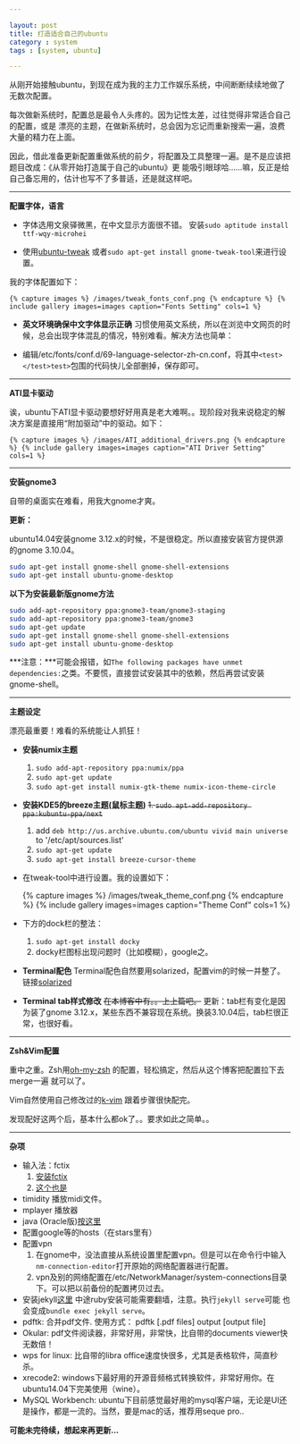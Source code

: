 ```yaml
---

layout: post
title: 打造适合自己的ubuntu
category : system
tags : [system, ubuntu]

---
```


从刚开始接触ubuntu，到现在成为我的主力工作娱乐系统，中间断断续续地做了无数次配置。

每次做新系统时，配置总是最令人头疼的。因为记性太差，过往觉得非常适合自己的配置，或是
漂亮的主题，在做新系统时，总会因为忘记而重新搜索一遍，浪费大量的精力在上面。

因此，借此准备更新配置重做系统的前夕，将配置及工具整理一遍。是不是应该把题目改成：《从零开始打造属于自己的ubuntu》更
能吸引眼球哈……嘛，反正是给自己备忘用的，估计也写不了多普适，还是就这样吧。

***

**配置字体，语言**

- 字体选用文泉驿微黑，在中文显示方面很不错。
安装`sudo aptitude install ttf-wqy-microhei`

- 使用[ubuntu-tweak](http://ubuntu-tweak.com/) 或者`sudo apt-get install gnome-tweak-tool`来进行设置。

我的字体配置如下：

    {% capture images %} /images/tweak_fonts_conf.png {% endcapture %} {% include gallery images=images caption="Fonts Setting" cols=1 %}

- **英文环境确保中文字体显示正确**
习惯使用英文系统，所以在浏览中文网页的时候，总会出现字体混乱的情况，特别难看。解决方法也简单：

- 编辑/etc/fonts/conf.d/69-language-selector-zh-cn.conf，将其中`<test></test>test>`包围的代码快儿全部删掉，保存即可。

***

**ATI显卡驱动**

诶，ubuntu下ATI显卡驱动要想好好用真是老大难啊。。现阶段对我来说稳定的解决方案是直接用“附加驱动”中的驱动。如下：

    {% capture images %} /images/ATI_additional_drivers.png {% endcapture %} {% include gallery images=images caption="ATI Driver Setting" cols=1 %}

***

**安装gnome3**

自带的桌面实在难看，用我大gnome才爽。

**更新：**

ubuntu14.04安装gnome 3.12.x的时候，不是很稳定。所以直接安装官方提供源的gnome 3.10.04。

```bash
sudo apt-get install gnome-shell gnome-shell-extensions
sudo apt-get install ubuntu-gnome-desktop
```

**以下为安装最新版gnome方法**

```bash
sudo add-apt-repository ppa:gnome3-team/gnome3-staging
sudo add-apt-repository ppa:gnome3-team/gnome3
sudo apt-get update
sudo apt-get install gnome-shell gnome-shell-extensions
sudo apt-get install ubuntu-gnome-desktop
```

***注意：***可能会报错，如`The following packages have unmet dependencies:`之类。不要慌，直接尝试安装其中的依赖，然后再尝试安装gnome-shell。


***

**主题设定**

漂亮最重要！难看的系统能让人抓狂！

- **安装numix主题**

    1. `sudo add-apt-repository ppa:numix/ppa`
    2. `sudo apt-get update`
    3. `sudo apt-get install numix-gtk-theme numix-icon-theme-circle`

- **安装KDE5的breeze主题(鼠标主题)**
    <del>1. `sudo apt-add-repository ppa:kubuntu-ppa/next`</del>
    1. add `deb http://us.archive.ubuntu.com/ubuntu vivid main universe` to  '/etc/apt/sources.list'
    2. `sudo apt-get update`
    3. `sudo apt-get install breeze-cursor-theme`

- 在tweak-tool中进行设置。我的设置如下：

    {% capture images %} /images/tweak_theme_conf.png {% endcapture %} {% include gallery images=images caption="Theme Conf" cols=1 %}

- 下方的dock栏的整法：
    1. `sudo apt-get install docky`
    2. docky栏图标出现问题时（比如模糊），google之。

- **Terminal配色**
    Terminal配色自然要用solarized，配置vim的时候一并整了。链接[solarized](https://github.com/Anthony25/gnome-terminal-colors-solarized)

- **Terminal tab样式修改**
    <del>在本博客中有。。上上篇吧。</del>
    更新：tab栏有变化是因为装了gnome 3.12.x，某些东西不兼容现在系统。换装3.10.04后，tab栏很正常，也很好看。

***

**Zsh&Vim配置**

重中之重。Zsh用[oh-my-zsh](https://github.com/robbyrussell/oh-my-zsh) 的配置，轻松搞定，然后从这个博客把配置拉下去merge一遍
就可以了。

Vim自然使用自己修改过的[k-vim](https://github.com/MarcoQin/k-vim) 跟着步骤很快配完。

发现配好这两个后，基本什么都ok了。。要求如此之简单。。

***

**杂项**

- 输入法：fctix
    1. [安装fctix](http://www.cnblogs.com/yuemengke/archive/2013/04/09/3010207.html)
    2. [这个也是](http://blog.csdn.net/tecn14/article/details/24784047)
- timidity 播放midi文件。
- mplayer 播放器
- java (Oracle版)[按这里](https://www.digitalocean.com/community/tutorials/how-to-install-java-on-ubuntu-with-apt-get)
- 配置google等的hosts（在stars里有）
- 配置vpn
    1. 在gnome中，没法直接从系统设置里配置vpn。但是可以在命令行中输入`nm-connection-editor`打开原始的网络配置器进行配置。
    2. vpn及别的网络配置在/etc/NetworkManager/system-connections目录下。可以把以前备份的配置拷贝过去。
- 安装jekyll[这里](http://jekyllrb.com/docs/installation/) 中途ruby安装可能需要翻墙，注意。执行`jekyll serve`可能
    也会变成`bundle exec jekyll serve`。
- pdftk: 合并pdf文件. 使用方式： pdftk [.pdf files] output [output file]
- Okular: pdf文件阅读器，非常好用，非常快，比自带的documents viewer快无数倍！
- wps for linux: 比自带的libra office速度快很多，尤其是表格软件，简直秒杀。
- xrecode2: windows下最好用的开源音频格式转换软件，非常好用你。在ubuntu14.04下完美使用（wine）。
- MySQL Workbench: ubuntu下目前感觉最好用的mysql客户端，无论是UI还是操作，都是一流的。当然，要是mac的话，推荐用seque pro..


**可能未完待续，想起来再更新...**
